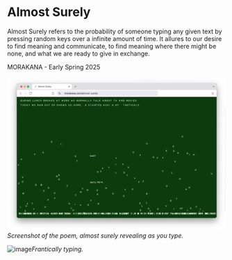 # Almost Surely
Almost Surely refers to the probability of someone typing any given text by pressing random keys over a infinite amount of time. It allures to our desire to find meaning and communicate, to find meaning where there might be none, and what we are ready to give in exchange. 

MORAKANA - Early Spring 2025 

![image](https://github.com/sebmorales/almost_surely/raw/main/images/almost_surely_start.png)*Screenshot of the poem, almost surely revealing as you type.*

![image](/images/almost_surely_type.png)*Frantically typing.*